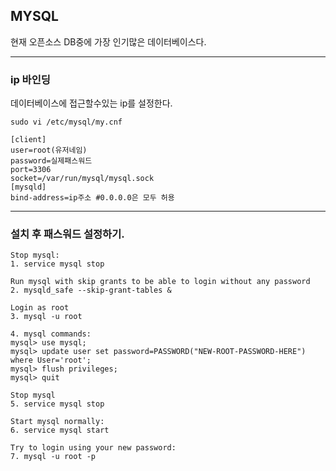 ## MYSQL

현재 오픈소스 DB중에 가장 인기많은 데이터베이스다.

-----------------------

### ip 바인딩

데이터베이스에 접근할수있는 ip를 설정한다.
```
sudo vi /etc/mysql/my.cnf

[client]
user=root(유저네임)
password=실제패스워드
port=3306
socket=/var/run/mysql/mysql.sock
[mysqld]
bind-address=ip주소 #0.0.0.0은 모두 허용
```
------------------------

### 설치 후 패스워드 설정하기.
```
Stop mysql:
1. service mysql stop

Run mysql with skip grants to be able to login without any password
2. mysqld_safe --skip-grant-tables &

Login as root
3. mysql -u root

4. mysql commands:
mysql> use mysql;
mysql> update user set password=PASSWORD("NEW-ROOT-PASSWORD-HERE") where User='root';
mysql> flush privileges;
mysql> quit

Stop mysql
5. service mysql stop

Start mysql normally:
6. service mysql start

Try to login using your new password:
7. mysql -u root -p
```
